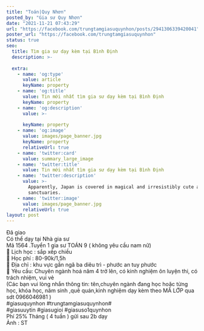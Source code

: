 ```yaml
---
title: "Toán|Quy Nhơn"
posted_by: "Gia sư Quy Nhơn"
date: "2021-11-21 07:43:29"
url: "https://facebook.com/trungtamgiasuquynhon/posts/2941306339420041"
poster_url: "https://facebook.com/trungtamgiasuquynhon"
status: true
seo:
  title: Tìm gia sư dạy kèm tại Bình Định
  description: >-
    
  extra:
    - name: 'og:type'
      value: article
      keyName: property
    - name: 'og:title'
      value: Tin mới nhất tìm gia sư dạy kèm tại Bình Định
      keyName: property
    - name: 'og:description'
      value: >-
        
      keyName: property
    - name: 'og:image'
      value: images/page_banner.jpg
      keyName: property
      relativeUrl: true
    - name: 'twitter:card'
      value: summary_large_image
    - name: 'twitter:title'
      value: Tin mới nhất tìm gia sư dạy kèm tại Bình Định
    - name: 'twitter:description'
      value: >-
        Apparently, Japan is covered in magical and irresistibly cute animal
        sanctuaries.
    - name: 'twitter:image'
      value: images/page_banner.jpg
      relativeUrl: true
layout: post
---
```

Đã giao<br>Có thể dạy tại Nhà gia sư<br>Mã 1564 .Tuyển 1 gia sư TOÁN 9 ( không yêu cầu nam nữ)<br>🧐 Lịch học : sắp xếp chiều<br>🧐 Học phí : 80-90k/1,5h<br>🧐 Địa chỉ : khu vực gần ngã ba diêu trì - phước an tuy phước<br>🧐 Yêu cầu: Chuyên ngành hoá năm 4 trở lên, có kinh nghiệm ôn luyện thi, có trách nhiệm, vui vẻ<br>(Các bạn vui lòng nhắn thông tin: tên,chuyên ngành đang học hoặc từng học, khóa học, năm sinh ,quê quán,kinh nghiệm dạy kèm theo MÃ LỚP qua sdt 0966046981 )<br>#giasuquynhon #trungtamgiasuquynhon#<br>#giasuuytin #giasugioi #giasuso1quynhon<br>Phí 25% Tháng ( 4 tuần ) gửi sau 2b dạy<br>Ảnh : ST
